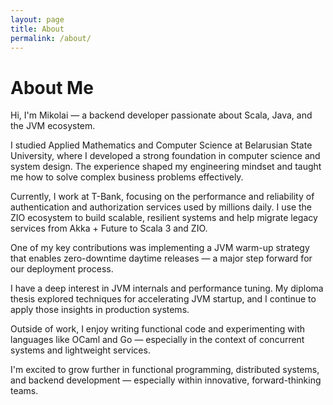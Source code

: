 ```yaml
---
layout: page
title: About
permalink: /about/
---
```



# About Me

Hi, I'm Mikolai — a backend developer passionate about Scala, Java, and the JVM ecosystem.

I studied Applied Mathematics and Computer Science at Belarusian State University, where I developed a strong foundation in computer science and system design. The experience shaped my engineering mindset and taught me how to solve complex business problems effectively.

Currently, I work at T-Bank, focusing on the performance and reliability of authentication and authorization services used by millions daily. I use the ZIO ecosystem to build scalable, resilient systems and help migrate legacy services from Akka + Future to Scala 3 and ZIO.

One of my key contributions was implementing a JVM warm-up strategy that enables zero-downtime daytime releases — a major step forward for our deployment process.

I have a deep interest in JVM internals and performance tuning. My diploma thesis explored techniques for accelerating JVM startup, and I continue to apply those insights in production systems.

Outside of work, I enjoy writing functional code and experimenting with languages like OCaml and Go — especially in the context of concurrent systems and lightweight services.

I'm excited to grow further in functional programming, distributed systems, and backend development — especially within innovative, forward-thinking teams.
